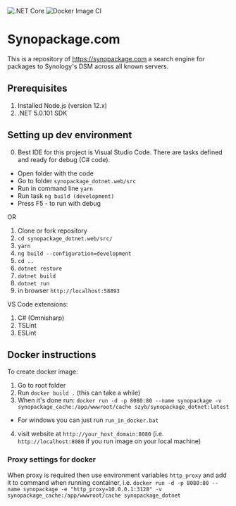 ![.NET Core](https://github.com/szyb/synopackage_dotnet/workflows/.NET%20Core/badge.svg)
![Docker Image CI](https://github.com/szyb/synopackage_dotnet/workflows/Docker%20Image%20CI/badge.svg)
# Synopackage.com

This is a repository of https://synopackage.com a search engine for packages to Synology's DSM across all known servers.

## Prerequisites

1. Installed Node.js (version 12.x)
2. .NET 5.0.101 SDK

## Setting up dev environment
0. Best IDE for this project is Visual Studio Code. There are tasks defined and ready for debug (C# code). 
- Open folder with the code
- Go to folder `synopackage_dotnet.web/src`
- Run in command line `yarn`
- Run task `ng build (development)`
- Press F5 - to run with debug

OR

1. Clone or fork repository
2. `cd synopackage_dotnet.web/src/`
3. `yarn`
4. `ng build --configuration=development`
5. `cd ..`
6. `dotnet restore`
7. `dotnet build`
8. `dotnet run`
9. in browser `http://localhost:58893`

VS Code extensions:
1. C# (Omnisharp)
2. TSLint
3. ESLint

## Docker instructions
To create docker image:

1. Go to root folder
2. Run `docker build .` (this can take a while)
3. When it's done run: `docker run -d -p 8080:80 --name synopackage -v synopackage_cache:/app/wwwroot/cache szyb/synopackage_dotnet:latest`
  - For windows you can just run `run_in_docker.bat`
4. visit website at `http://your_host_domain:8080` (i.e. `http://localhost:8080` if you run image on your local machine)

### Proxy settings for docker
When proxy is required then use environment variables `http_proxy` and add it to command when running container, i.e.
`docker run -d -p 8080:80 --name synopackage -e "http_proxy=10.0.0.1:3128" -v synopackage_cache:/app/wwwroot/cache synopackage_dotnet`
